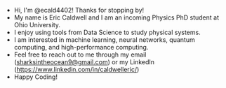 - Hi, I'm @ecald4402! Thanks for stopping by!
- My name is Eric Caldwell and I am an incoming Physics PhD student at Ohio University.
- I enjoy using tools from Data Science to study physical systems.
- I am interested in machine learning, neural networks, quantum computing, and high-performance computing.
- Feel free to reach out to me through my email (sharksintheocean9@gmail.com) or my LinkedIn (https://www.linkedin.com/in/caldwelleric/)
- Happy Coding!


<!---
ecald4402/ecald4402 is a ✨ special ✨ repository because its `README.md` (this file) appears on your GitHub profile.
You can click the Preview link to take a look at your changes.
--->
